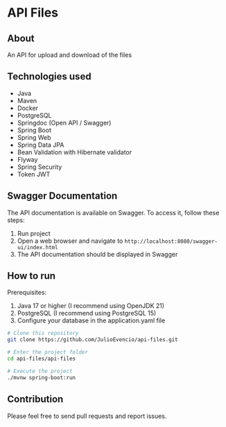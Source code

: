 # API Files

## About
An API for upload and download of the files

## Technologies used
- Java
- Maven
- Docker
- PostgreSQL
- Springdoc (Open API / Swagger)
- Spring Boot
- Spring Web
- Spring Data JPA
- Bean Validation with Hibernate validator
- Flyway
- Spring Security
- Token JWT

## Swagger Documentation
The API documentation is available on Swagger. To access it, follow these steps:

1. Run project
3. Open a web browser and navigate to `http://localhost:8080/swagger-ui/index.html`
4. The API documentation should be displayed in Swagger

## How to run
Prerequisites:

1. Java 17 or higher (I recommend using OpenJDK 21)
2. PostgreSQL (I recommend using PostgreSQL 15)
3. Configure your database in the application.yaml file

```bash
# Clone this repository
git clone https://github.com/JulioEvencio/api-files.git

# Enter the project folder
cd api-files/api-files

# Execute the project
./mvnw spring-boot:run
```

## Contribution
Please feel free to send pull requests and report issues.
